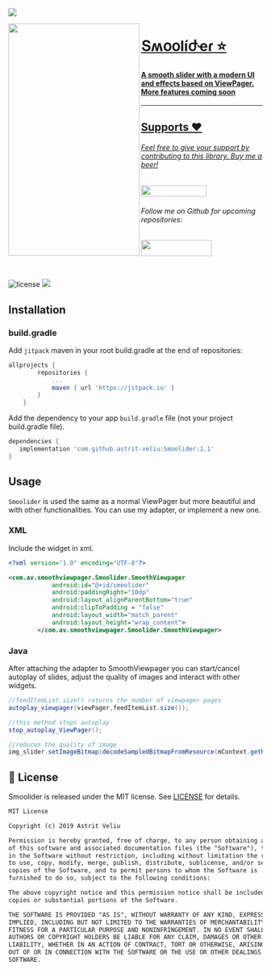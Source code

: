 <img src="https://user-images.githubusercontent.com/16231428/64536705-d7392380-d319-11e9-83ce-ff5e4c68717b.png">

<img align="left" src="https://user-images.githubusercontent.com/16231428/64536567-a0fba400-d319-11e9-9163-852037e3cffa.gif" width="260" height="460" /></a>
<a href="https://github.com/astrit-veliu/Smoolider">

<p><h1 align="left">ՏʍօօӀíժҽɾ ⭐</h1></p>

<h4>A smooth slider with a modern UI and effects based on ViewPager. More features coming soon</h4>

___

## Supports ❤
<p><h6>Feel free to give your support by contributing to this library. Buy me a beer!</h6>
<a href="https://paypal.me/AstritVeliu" >
<img src="https://img.shields.io/badge/Donate-PayPal-blue.svg" width="130" height="22"></a>
</p>
<p><h6>Follow me on Github for upcoming repositories:</h6>
<a href="https://github.com/astrit-veliu" >
<img src="https://user-images.githubusercontent.com/16231428/59339358-5069b000-8d04-11e9-9584-795700af65a0.PNG" width="140" height="32"></a></p>
</br>

![license](https://img.shields.io/badge/license-MIT%20License-blue.svg)
[![](https://jitpack.io/v/astrit-veliu/Boom.svg)](https://jitpack.io/#astrit-veliu/Smoolider)
<br>

## Installation

### build.gradle

Add `jitpack` maven in your root build.gradle at the end of repositories:
```gradle
allprojects {
		repositories {
			...
			maven { url 'https://jitpack.io' }
		}
	}
```

Add the dependency to your app `build.gradle` file (not your project build.gradle file).
```gradle
dependencies {
   implementation 'com.github.astrit-veliu:Smoolider:1.1'
}
```

## Usage
`Smoolider` is used the same as a normal ViewPager but more beautiful and with other functionalities. You can use my adapter, or implement a new one. 

### XML
Include the widget in xml.

```xml
<?xml version="1.0" encoding="UTF-8"?>

<com.av.smoothviewpager.Smoolider.SmoothViewpager
            android:id="@+id/smoolider"
            android:paddingRight="10dp"
            android:layout_alignParentBottom="true"
            android:clipToPadding = "false"
            android:layout_width="match_parent"
            android:layout_height="wrap_content">
	    </com.av.smoothviewpager.Smoolider.SmoothViewpager>
```

### Java
After attaching the adapter to SmoothViewpager you can start/cancel autoplay of slides, adjust the quality of images and interact with other widgets. 
```java
//feedItemList.size() returns the number of viewpager pages
autoplay_viewpager(viewPager,feedItemList.size()); 

//this method stops autoplay
stop_autoplay_ViewPager(); 

//reduces the quality of image
img_slider.setImageBitmap(decodeSampledBitmapFromResource(mContext.getResources(),card_gift.getImage(), 800, 650)); 
```

## 📄 License

Smoolider is released under the MIT license.
See [LICENSE](./LICENSE) for details.

```xml
MIT License

Copyright (c) 2019 Astrit Veliu

Permission is hereby granted, free of charge, to any person obtaining a copy
of this software and associated documentation files (the "Software"), to deal
in the Software without restriction, including without limitation the rights
to use, copy, modify, merge, publish, distribute, sublicense, and/or sell
copies of the Software, and to permit persons to whom the Software is
furnished to do so, subject to the following conditions:

The above copyright notice and this permission notice shall be included in all
copies or substantial portions of the Software.

THE SOFTWARE IS PROVIDED "AS IS", WITHOUT WARRANTY OF ANY KIND, EXPRESS OR
IMPLIED, INCLUDING BUT NOT LIMITED TO THE WARRANTIES OF MERCHANTABILITY,
FITNESS FOR A PARTICULAR PURPOSE AND NONINFRINGEMENT. IN NO EVENT SHALL THE
AUTHORS OR COPYRIGHT HOLDERS BE LIABLE FOR ANY CLAIM, DAMAGES OR OTHER
LIABILITY, WHETHER IN AN ACTION OF CONTRACT, TORT OR OTHERWISE, ARISING FROM,
OUT OF OR IN CONNECTION WITH THE SOFTWARE OR THE USE OR OTHER DEALINGS IN THE
SOFTWARE.
```
